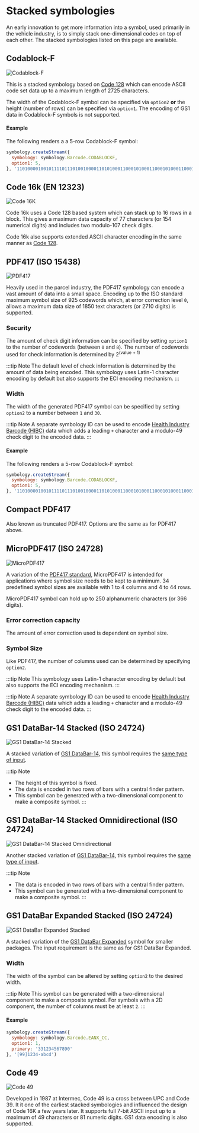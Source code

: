 # Stacked symbologies

An early innovation to get more information into a symbol, used primarily in the vehicle industry, is to simply stack one-dimensional codes on top of each other. The stacked symbologies listed on this page are available.

## Codablock-F

![Codablock-F](/assets/barcodes/codablockf.png)

This is a stacked symbology based on [Code 128](one-dimensional.md#code-128) which can encode ASCII code set data up to a maximum length of 2725 characters. 

The width of the Codablock-F symbol can be specified via `option2` **or** the height (number of rows) can be specified via `option1`. The encoding of GS1 data in Codablock-F symbols is not supported.

#### Example

The following renders a a 5-row Codablock-F symbol:

```js
symbology.createStream({
  symbology: symbology.Barcode.CODABLOCKF,
  option1: 5,
}, '11010000100101111011101001000011010100011000101000110001010001100010100011000110011001101100011101011')
```

## Code 16k (EN 12323)

![Code 16K](/assets/barcodes/barcode_27.png)

Code 16k uses a Code 128 based system which can stack up to 16 rows in a block. This gives a maximum data capacity of 77 characters (or 154 numerical digits) and includes two modulo-107 check digits.

Code 16k also supports extended ASCII character encoding in the same manner as [Code 128](one-dimensional.md#code-128).

## PDF417 (ISO 15438)

![PDF417](/assets/barcodes/barcode_28.png)

Heavily used in the parcel industry, the PDF417 symbology can encode a vast amount of data into a small space. Encoding up to the ISO standard maximum symbol size of 925 codewords which, at error correction level `0`, allows a maximum data size of 1850 text characters (or 2710 digits) is supported.

### Security

The amount of check digit information can be specified by setting `option1` to the number of codewords (between `0` and `8`). The number of codewords used for check information is determined by 2<sup>(value + 1)</sup>

:::tip Note
The default level of check information is determined by the amount of data being encoded. This symbology uses Latin-1 character encoding by default but also supports the ECI encoding mechanism. 
:::

### Width

The width of the generated PDF417 symbol can be specified by setting `option2` to a number between `1` and `30`.

:::tip Note
A separate symbology ID can be used to encode [Health Industry Barcode (HIBC)](one-dimensional.md#hibc-code-39) data which adds a leading `+` character and a modulo-49 check digit to the encoded data.
:::

#### Example

The following renders a 5-row Codablock-F symbol:

```js
symbology.createStream({
  symbology: symbology.Barcode.CODABLOCKF,
  option1: 5,
}, '11010000100101111011101001000011010100011000101000110001010001100010100011000110011001101100011101011')
```

## Compact PDF417

Also known as truncated PDF417. Options are the same as for PDF417 above.
## MicroPDF417 (ISO 24728)

![MicroPDF417](/assets/barcodes/barcode_29.png)

A variation of the [PDF417 standard](#pdf417-iso-15438), MicroPDF417 is intended for applications where symbol size needs to be kept to a minimum. 34 predefined symbol sizes are available with 1 to 4 columns and 4 to 44 rows.

MicroPDF417 symbol can hold up to 250 alphanumeric characters (or 366 digits).

### Error correction capacity

The amount of error correction used is dependent on symbol size.

### Symbol Size

Like PDF417, the number of columns used can be determined by specifying `option2`.

:::tip Note
This symbology uses Latin-1 character encoding by default but also supports the ECI encoding mechanism.
:::

:::tip Note
A separate symbology ID can be used to encode [Health Industry Barcode (HIBC)](one-dimensional.md#hibc-code-39) data which adds a leading `+` character and a modulo-49 check digit to the encoded data.
:::

## GS1 DataBar-14 Stacked (ISO 24724)

![GS1 DataBar-14 Stacked](/assets/barcodes/barcode_30.png)

A stacked variation of [GS1 DataBar-14](one-dimensional.md#gs1-databar-iso-24724), this symbol requires the [same type of input](one-dimensional.md#databar-14-and-databar-14-truncated).

:::tip Note
* The height of this symbol is fixed.
* The data is encoded in two rows of bars with a central finder pattern.
* This symbol can be generated with a two-dimensional component to make a composite symbol.
:::

## GS1 DataBar-14 Stacked Omnidirectional (ISO 24724)

![GS1 DataBar-14 Stacked Omnidirectional](/assets/barcodes/barcode_31.png)

Another stacked variation of [GS1 DataBar-14](one-dimensional.md#gs1-databar-iso-24724), this symbol requires the [same type of input](one-dimensional.md#databar-14-and-databar-14-truncated).

:::tip Note
* The data is encoded in two rows of bars with a central finder pattern.
* This symbol can be generated with a two-dimensional component to make a composite symbol.
:::

## GS1 DataBar Expanded Stacked (ISO 24724)

![GS1 DataBar Expanded Stacked](/assets/barcodes/barcode_32.png)

A stacked variation of the [GS1 DataBar Expanded](one-dimensional.md#databar-expanded) symbol for smaller packages. The input requirement is the same as for GS1 DataBar Expanded.

### Width

The width of the symbol can be altered by setting `option2` to the desired width.

:::tip Note
This symbol can be generated with a two-dimensional component to make a composite symbol. For symbols with a 2D component, the number of columns must be at least `2`.
:::

#### Example

```js
symbology.createStream({
  symbology: symbology.Barcode.EANX_CC,
  option1: 1,
  primary: '331234567890'
}, '[99]1234-abcd')
```

## Code 49

![Code 49](/assets/barcodes/barcode_33.png)

Developed in 1987 at Intermec, Code 49 is a cross between UPC and Code 39. It it one of the earliest stacked symbologies and influenced the design of Code 16K a few years later. It supports full 7-bit ASCII input up to a maximum of 49 characters or 81 numeric digits. GS1 data encoding is also supported.
